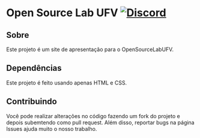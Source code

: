 # Open Source Lab UFV [![Discord](https://img.shields.io/discord/591914197219016707.svg?label=&logo=discord&logoColor=ffffff&color=7389D8&labelColor=6A7EC2)](https://discord.gg/dyRdNrvcES)

## Sobre

Este projeto é um site de apresentação para o OpenSourceLabUFV.

## Dependências

Este projeto é feito usando apenas HTML e CSS.

## Contribuindo

Você pode realizar alterações no código fazendo um fork do projeto e depois subemtendo como pull request. Além disso, reportar bugs na página Issues ajuda muito o nosso trabalho.